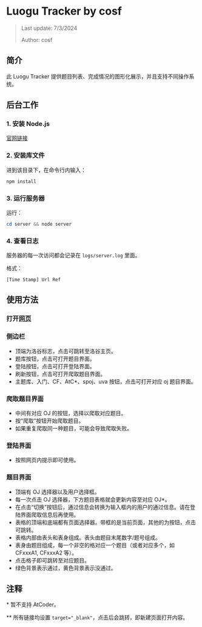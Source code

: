 # Luogu Tracker by cosf

> Last update: 7/3/2024
>
> Author: cosf

## 简介

此 Luogu Tracker 提供题目列表、完成情况的图形化展示，并且支持不同操作系统。

## 后台工作

### 1. 安装 Node.js

[官网链接](https://nodejs.org/)

### 2. 安装库文件

进到该目录下，在命令行内输入：

```powershell
npm install
```

### 3. 运行服务器

运行：

```powershell
cd server && node server
```

### 4. 查看日志

服务器的每一次访问都会记录在 `logs/server.log` 里面。

格式：

```log
[Time Stamp] Url Ref
```

## 使用方法

### 打开[网页](http://localhost:5167/)

### 侧边栏

- 顶端为洛谷标志，点击可跳转至洛谷主页。
- 题库按钮，点击可打开题目界面。
- 登陆按钮，点击可打开登陆界面。
- 刷新按钮，点击可打开爬取题目界面。
- 主题库、入门、CF、AtC*、spoj、uva 按钮，点击可打开对应 oj 题目界面。

### 爬取题目界面

- 中间有对应 OJ 的按钮，选择以爬取对应题目。
- 按“爬取”按钮开始爬取题目。
- 如果重复爬取同一种题目，可能会导致爬取失败。

### 登陆界面

- 按照网页内提示即可使用。

### 题目界面

- 顶端有 OJ 选择器以及用户选择框。
- 每一次点击 OJ 选择器，下方题目表格就会更新内容至对应 OJ*。
- 在点击“切换”按钮后，通过信息会转换为输入框内的用户的通过信息。请在登陆界面爬取信息后再使用。
- 表格的顶端和底端都有页面选择器。带框的是当前页面，其他的为按钮，点击可跳转。
- 表格内部由表头和表身组成。表头由题目末尾数字/题号组成。
- 表身由题目组成，每一个非空的格对应一个题目（或者对应多个，如 CFxxxA1, CFxxxA2 等）。
- 点击格子即可跳转至对应题目。
- 绿色背景表示通过，黄色背景表示没通过。

## 注释

\* 暂不支持 AtCoder。

\*\* 所有链接均设置 `target="_blank"`，点击后会跳转，即新建页面打开内容。
